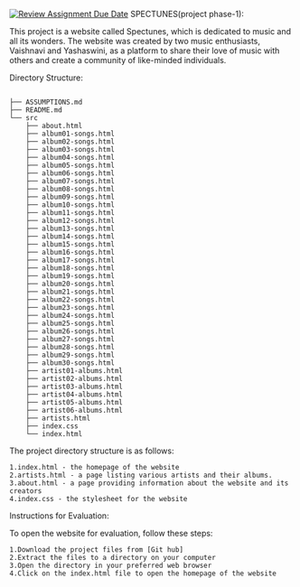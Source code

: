 [![Review Assignment Due Date](https://classroom.github.com/assets/deadline-readme-button-24ddc0f5d75046c5622901739e7c5dd533143b0c8e959d652212380cedb1ea36.svg)](https://classroom.github.com/a/uO3FBJhb)
SPECTUNES(project phase-1):

This project is a website called Spectunes, which is dedicated to music and all its wonders. The website was created by two music enthusiasts, Vaishnavi and Yashaswini, as a platform to share their love of music with others and create a community of like-minded individuals.

Directory Structure:
```

├── ASSUMPTIONS.md
├── README.md
└── src
    ├── about.html
    ├── album01-songs.html
    ├── album02-songs.html
    ├── album03-songs.html
    ├── album04-songs.html
    ├── album05-songs.html
    ├── album06-songs.html
    ├── album07-songs.html
    ├── album08-songs.html
    ├── album09-songs.html
    ├── album10-songs.html
    ├── album11-songs.html
    ├── album12-songs.html
    ├── album13-songs.html
    ├── album14-songs.html
    ├── album15-songs.html
    ├── album16-songs.html
    ├── album17-songs.html
    ├── album18-songs.html
    ├── album19-songs.html
    ├── album20-songs.html
    ├── album21-songs.html
    ├── album22-songs.html
    ├── album23-songs.html
    ├── album24-songs.html
    ├── album25-songs.html
    ├── album26-songs.html
    ├── album27-songs.html
    ├── album28-songs.html
    ├── album29-songs.html
    ├── album30-songs.html
    ├── artist01-albums.html
    ├── artist02-albums.html
    ├── artist03-albums.html
    ├── artist04-albums.html
    ├── artist05-albums.html
    ├── artist06-albums.html
    ├── artists.html
    ├── index.css
    └── index.html
```



The project directory structure is as follows:

    1.index.html - the homepage of the website
    2.artists.html - a page listing various artists and their albums.
    3.about.html - a page providing information about the website and its creators
    4.index.css - the stylesheet for the website

Instructions for Evaluation:

To open the website for evaluation, follow these steps:

    1.Download the project files from [Git hub]
    2.Extract the files to a directory on your computer
    3.Open the directory in your preferred web browser
    4.Click on the index.html file to open the homepage of the website
